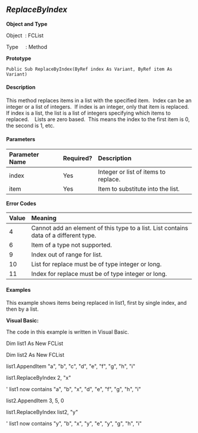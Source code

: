 _ReplaceByIndex_
-------------

**Object and Type**

Object  : FCList

Type     : Method

**Prototype**

```
Public Sub ReplaceByIndex(ByRef index As Variant, ByRef item As Variant)
```

#### Description

This method replaces items in a list with the specified item.  Index can be an integer or a list of integers.  If index is an integer, only that item is replaced.  If index is a list, the list is a list of integers specifying which items to replaced.    Lists are zero based.  This means the index to the first item is 0, the second is 1, etc.

#### Parameters

| Parameter Name | Required? | Description |
|:--- |:--- |:--- |
| index | Yes | Integer or list of items to replace. |
| item | Yes | Item to substitute into the list. |

**Error Codes**

| Value | Meaning |
|:--- |:--- |
| 4 | Cannot add an element of this type to a list. List contains data of a different type. |
| 6 | Item of a type not supported. |
| 9 | Index out of range for list. |
| 10 | List for replace must be of type integer or long. |
| 11 | Index for replace must be of type integer or long. |

#### Examples

This example shows items being replaced in list1, first by single index, and then by a list.

**Visual Basic:**

The code in this example is written in Visual Basic.

Dim list1 As New FCList

Dim list2 As New FCList

list1.AppendItem "a", "b", "c", "d", "e", "f", "g", "h", "i"

list1.ReplaceByIndex 2, "x"

' list1 now contains "a", "b", "x", "d", "e", "f", "g", "h", "i"

list2.AppendItem 3, 5, 0

list1.ReplaceByIndex list2, "y"

' list1 now contains "y", "b", "x", "y", "e", "y", "g", "h", "i"